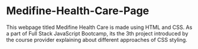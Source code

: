 # Medifine-Health-Care-Page
This webpage titled Medifine Health Care is made using HTML and CSS. As a part of Full Stack JavaScript Bootcamp, its the 3th project introduced by the course provider explaining about different approaches of CSS styling.
